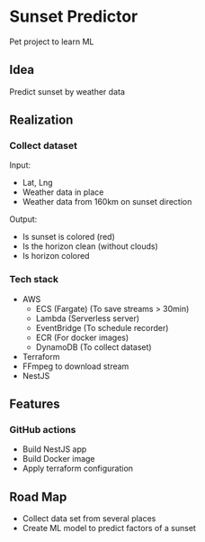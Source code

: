 # Sunset Predictor

Pet project to learn ML

## Idea

Predict sunset by weather data

## Realization

### Collect dataset

Input:
- Lat, Lng
- Weather data in place
- Weather data from 160km on sunset direction

Output:
- Is sunset is colored (red)
- Is the horizon clean (without clouds)
- Is horizon colored


### Tech stack

- AWS
    - ECS (Fargate) (To save streams > 30min)
    - Lambda (Serverless server)
    - EventBridge (To schedule recorder)
    - ECR (For docker images)
    - DynamoDB (To collect dataset)
- Terraform
- FFmpeg to download stream
- NestJS

## Features

### GitHub actions

- Build NestJS app
- Build Docker image
- Apply terraform configuration

## Road Map

- Collect data set from several places
- Create ML model to predict factors of a sunset

